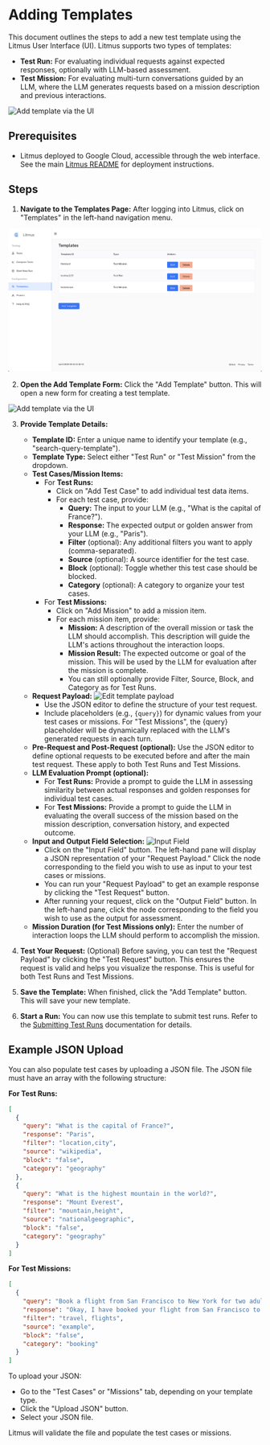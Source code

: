 # Adding Templates

This document outlines the steps to add a new test template using the Litmus User Interface (UI). Litmus supports two types of templates:

- **Test Run:** For evaluating individual requests against expected responses, optionally with LLM-based assessment.
- **Test Mission:** For evaluating multi-turn conversations guided by an LLM, where the LLM generates requests based on a mission description and previous interactions.

![Add template via the UI](/img/add-template.png)

## Prerequisites

- Litmus deployed to Google Cloud, accessible through the web interface. See the main [Litmus README](https://github.com/google/litmus/blob/main/README.md) for deployment instructions.

## Steps

1. **Navigate to the Templates Page:** After logging into Litmus, click on "Templates" in the left-hand navigation menu.

![Template Overview](public/img/templates-overview.png)

2. **Open the Add Template Form:** Click the "Add Template" button. This will open a new form for creating a test template.

![Add template via the UI](/img/add-template.png)

3. **Provide Template Details:**

   - **Template ID:** Enter a unique name to identify your template (e.g., "search-query-template").
   - **Template Type:** Select either "Test Run" or "Test Mission" from the dropdown.
   - **Test Cases/Mission Items:**
     - For **Test Runs:**
       - Click on "Add Test Case" to add individual test data items.
       - For each test case, provide:
         - **Query:** The input to your LLM (e.g., "What is the capital of France?").
         - **Response:** The expected output or golden answer from your LLM (e.g., "Paris").
         - **Filter** (optional): Any additional filters you want to apply (comma-separated).
         - **Source** (optional): A source identifier for the test case.
         - **Block** (optional): Toggle whether this test case should be blocked.
         - **Category** (optional): A category to organize your test cases.
     - For **Test Missions:**
       - Click on "Add Mission" to add a mission item.
       - For each mission item, provide:
         - **Mission:** A description of the overall mission or task the LLM should accomplish. This description will guide the LLM's actions throughout the interaction loops.
         - **Mission Result:** The expected outcome or goal of the mission. This will be used by the LLM for evaluation after the mission is complete.
         - You can still optionally provide Filter, Source, Block, and Category as for Test Runs.
   - **Request Payload:**
     ![Edit template payload](/img/edit-template-payload.png)
     - Use the JSON editor to define the structure of your test request.
     - Include placeholders (e.g., `{query}`) for dynamic values from your test cases or missions. For "Test Missions", the {query} placeholder will be dynamically replaced with the LLM's generated requests in each turn.
   - **Pre-Request and Post-Request (optional):** Use the JSON editor to define optional requests to be executed before and after the main test request. These apply to both Test Runs and Test Missions.
   - **LLM Evaluation Prompt (optional):**
     - For **Test Runs:** Provide a prompt to guide the LLM in assessing similarity between actual responses and golden responses for individual test cases.
     - For **Test Missions:** Provide a prompt to guide the LLM in evaluating the overall success of the mission based on the mission description, conversation history, and expected outcome.
   - **Input and Output Field Selection:**
     ![Input Field](/img/select-input-field.png)
     - Click on the "Input Field" button. The left-hand pane will display a JSON representation of your "Request Payload." Click the node corresponding to the field you wish to use as input to your test cases or missions.
     - You can run your "Request Payload" to get an example response by clicking the "Test Request" button.
     - After running your request, click on the "Output Field" button. In the left-hand pane, click the node corresponding to the field you wish to use as the output for assessment.
   - **Mission Duration (for Test Missions only):** Enter the number of interaction loops the LLM should perform to accomplish the mission.

4. **Test Your Request:** (Optional) Before saving, you can test the "Request Payload" by clicking the "Test Request" button. This ensures the request is valid and helps you visualize the response. This is useful for both Test Runs and Test Missions.

5. **Save the Template:** When finished, click the "Add Template" button. This will save your new template.

6. **Start a Run:** You can now use this template to submit test runs. Refer to the [Submitting Test Runs](/ui-start-test-run) documentation for details.

## Example JSON Upload

You can also populate test cases by uploading a JSON file. The JSON file must have an array with the following structure:

**For Test Runs:**

```json
[
  {
    "query": "What is the capital of France?",
    "response": "Paris",
    "filter": "location,city",
    "source": "wikipedia",
    "block": "false",
    "category": "geography"
  },
  {
    "query": "What is the highest mountain in the world?",
    "response": "Mount Everest",
    "filter": "mountain,height",
    "source": "nationalgeographic",
    "block": "false",
    "category": "geography"
  }
]
```

**For Test Missions:**

```json
[
  {
    "query": "Book a flight from San Francisco to New York for two adults on December 20th, returning on December 25th.",
    "response": "Okay, I have booked your flight from San Francisco to New York for December 20th to 25th. Can I help you with anything else?",
    "filter": "travel, flights",
    "source": "example",
    "block": "false",
    "category": "booking"
  }
]
```

To upload your JSON:

- Go to the "Test Cases" or "Missions" tab, depending on your template type.
- Click the "Upload JSON" button.
- Select your JSON file.

Litmus will validate the file and populate the test cases or missions.

